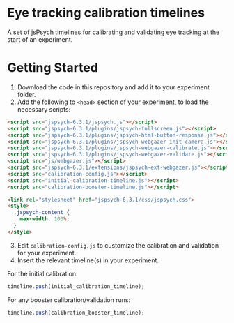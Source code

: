 # Eye tracking calibration timelines

A set of jsPsych timelines for calibrating and validating eye tracking at the start of an experiment.

# Getting Started

1. Download the code in this repository and add it to your experiment folder. 
2. Add the following to `<head>` section of your experiment, to load the necessary scripts:

```html
<script src="jspsych-6.3.1/jspsych.js"></script>
<script src="jspsych-6.3.1/plugins/jspsych-fullscreen.js"></script>
<script src="jspsych-6.3.1/plugins/jspsych-html-button-response.js"></script>
<script src="jspsych-6.3.1/plugins/jspsych-webgazer-init-camera.js"></script>
<script src="jspsych-6.3.1/plugins/jspsych-webgazer-calibrate.js"></script>
<script src="jspsych-6.3.1/plugins/jspsych-webgazer-validate.js"></script>
<script src="js/webgazer.js"></script>
<script src="jspsych-6.3.1/extensions/jspsych-ext-webgazer.js"></script>
<script src="calibration-config.js"></script>
<script src="initial-calibration-timeline.js"></script>
<script src="calibration-booster-timeline.js"></script>

<link rel="stylesheet" href="jspsych-6.3.1/css/jspsych.css">
<style>
  .jspsych-content {
    max-width: 100%;
  }
</style>
```

3. Edit `calibration-config.js` to customize the calibration and validation for your experiment.
4. Insert the relevant timeline(s) in your experiment.

For the initial calibration:

```js
timeline.push(initial_calibration_timeline);
```

For any booster calibration/validation runs:

```js
timeline.push(calibration_booster_timeline);
```
